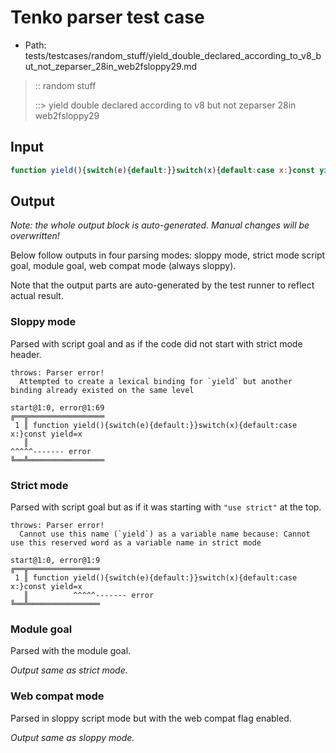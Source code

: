 # Tenko parser test case

- Path: tests/testcases/random_stuff/yield_double_declared_according_to_v8_but_not_zeparser_28in_web2fsloppy29.md

> :: random stuff
>
> ::> yield double declared according to v8 but not zeparser 28in web2fsloppy29

## Input

`````js
function yield(){switch(e){default:}}switch(x){default:case x:}const yield=x
`````

## Output

_Note: the whole output block is auto-generated. Manual changes will be overwritten!_

Below follow outputs in four parsing modes: sloppy mode, strict mode script goal, module goal, web compat mode (always sloppy).

Note that the output parts are auto-generated by the test runner to reflect actual result.

### Sloppy mode

Parsed with script goal and as if the code did not start with strict mode header.

`````
throws: Parser error!
  Attempted to create a lexical binding for `yield` but another binding already existed on the same level

start@1:0, error@1:69
╔══╦═════════════════
 1 ║ function yield(){switch(e){default:}}switch(x){default:case x:}const yield=x
   ║                                                                      ^^^^^------- error
╚══╩═════════════════

`````

### Strict mode

Parsed with script goal but as if it was starting with `"use strict"` at the top.

`````
throws: Parser error!
  Cannot use this name (`yield`) as a variable name because: Cannot use this reserved word as a variable name in strict mode

start@1:0, error@1:9
╔══╦════════════════
 1 ║ function yield(){switch(e){default:}}switch(x){default:case x:}const yield=x
   ║          ^^^^^------- error
╚══╩════════════════

`````


### Module goal

Parsed with the module goal.

_Output same as strict mode._

### Web compat mode

Parsed in sloppy script mode but with the web compat flag enabled.

_Output same as sloppy mode._
